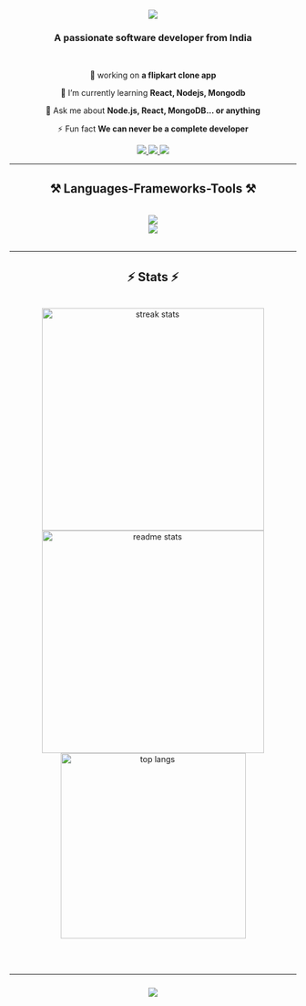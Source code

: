 
<h1 align="center">
    <img src="https://readme-typing-svg.herokuapp.com/?font=Righteous&size=35&center=true&vCenter=true&width=500&height=70&duration=4000&lines=Hi+There!+👋;+I'm+Rahul+Maity;" />
</h1>
<h3 align="center">A passionate software developer from India</h3>
<br/>
<div align="center">
 
 🔭 working on **a flipkart clone app**
 
 🌱 I’m currently learning **React, Nodejs, Mongodb**

 💬 Ask me about **Node.js, React, MongoDB... or anything**

 ⚡ Fun fact **We can never be a complete developer**
 
 </div>
 <div align="center"> 
  <a href="mailto:mrahulmaity623@gamail.com">
    <img src="https://img.shields.io/badge/Gmail-333333?style=for-the-badge&logo=gmail&logoColor=red" />
  </a>
  <a href="https://linkedin.com/in/rahul-maity-432a70215/" target="_blank">
    <img src="https://img.shields.io/badge/LinkedIn-0077B5?style=for-the-badge&logo=linkedin&logoColor=white" target="_blank" />
  </a>
  <a href="https://65019cbedb0ad077c7722463--musical-baklava-83e104.netlify.app/" target="_blank">
     <img src="https://img.shields.io/badge/Portfolio-FF5722?style=for-the-badge&logo=todoist&logoColor=white" target="_blank" /> <!-- sqlite, safari, google-chrome are other good icon options -->
  </a>
</div>
 <hr/>
 <h2 align="center">⚒️ Languages-Frameworks-Tools ⚒️</h2>
 <br/>
<div align="center">
    <img src="https://skillicons.dev/icons?i=nodejs,github,javascript,express,mongodb,c,java,expressjs" /><br>
    <img src="https://skillicons.dev/icons?i=react,bootstrap,mysql,html,css,vscode,figma,git" />
</div>

<br/>
<hr/>

<h2 align="center">⚡ Stats ⚡</h2>
<br>
<div align=center>
  <img width=390 src="https://streak-stats.demolab.com/?user=Rahul-Maity&count_private=true&theme=react&border_radius=10" alt="streak stats"/>
  <img width=390 src="https://github-readme-stats.vercel.app/api?username=Rahul-Maity&count_private=true&show_icons=true&theme=react&rank_icon=github&border_radius=10" alt="readme stats" />
  <br/>
  <img width=325 align="center" src="https://github-readme-stats.vercel.app/api/top-langs/?username=Rahul-Maity&hide=HTML&langs_count=8&layout=compact&theme=react&border_radius=10&size_weight=0.5&count_weight=0.5&exclude_repo=github-readme-stats" alt="top langs" />
</div>

<br/><br/>
<hr/>

<h3 align="center">
    <img src="https://readme-typing-svg.herokuapp.com/?font=Righteous&size=25&center=true&vCenter=true&width=500&height=70&duration=4000&lines=Thanks+for+visiting!+✌️;+Shoot+me+a+message+on+Linkedin!;I'm+always+down+to+collab+:)">
</h3>

<br/>
